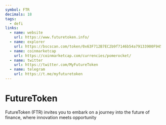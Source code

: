 ```yaml
---
symbol: FTR
decimals: 18
tags:
  - defi
links:
  - name: website
    url: https://www.futuretoken.info/
  - name: explorer
    url: https://bscscan.com/token/0x63F712B7EC2b9f7146b54a79133900F9458eeC6a
  - name: coinmarketcap
    url: https://coinmarketcap.com/currencies/pomerocket/
  - name: twitter
    url: https://twitter.com/MyFutureToken
  - name: telegram
    url: https://t.me/myfuturetoken
---
```


# FutureToken

FutureToken (FTR) invites you to embark on a journey into the future of finance, where innovation meets opportunity
